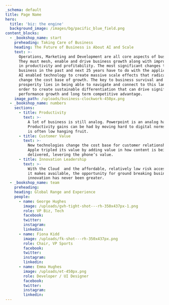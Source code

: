 ```yaml
---
_schema: default
title: Page Name
hero:
  title: 'biz: the engine'
  background_image: /images/bg/pacific_blue_field.png
content_blocks:
  - _bookshop_name: start
    preheading: Taking Care of Business
    heading: The Future of Business is About AI and Scale
    text: >-
      Operations, Marketing and Development are all core aspects of business. 
      They must mesh, enable and drive business growth along with improvements
      in productivity and profitability. The most significant changes to
      business in the past and next 25 years have to do with the application of
      AI enabled technology to create massive scale effects that radically
      change the cost base of growth. The key to business survival and
      prosperity lies in being able to navigate and connect to this landscape in
      order to create sustainable differentiation that can drive significant
      performance growth and long term competitive advantage.
    image_path: /uploads/business-clockwork-450px.png
  - _bookshop_name: numbers
    sections:
      - title: Productivity
        text: >-
          A lot of business is still analog. Powerpoint is an analog hangover.
          Productivity gains can be had by moving hard to digital norms.  This
          is often low hanging fruit.
      - title: Customer Value
        text: >-
          New technologies change the cost base for customer relationships.
          Apple tripled its value by adding value in how content is being
          delivered, levering the phone’s value.
      - title: Innovation Leadership
        text: >-
          With the Cloud  and the affordable, relatively low risk access to AI
          it makes available, the opportunity for ground breaking business
          innovation has never been greater.
  - _bookshop_name: team
    preheading:
    heading: Global Range and Experience
    people:
      - name: George Hughes
        image: /uploads/gvh-tight-shot---rh-350x437px-1.png
        role: VP Biz, Tech
        facebook:
        twitter:
        instagram:
        linkedin:
      - name: Fiona Kidd
        image: /uploads/fk-shot---rh-350x437px.png
        role: Chair, VP Sports
        facebook:
        twitter:
        instagram:
        linkedin:
      - name: Emma Hughes
        image: /uploads/et-450px.png
        role: Developer / UI Designer
        facebook:
        twitter:
        instagram:
        linkedin:
---
```


